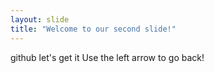 ```yaml
---
layout: slide
title: "Welcome to our second slide!"
---
```

github let's get it
Use the left arrow to go back!
